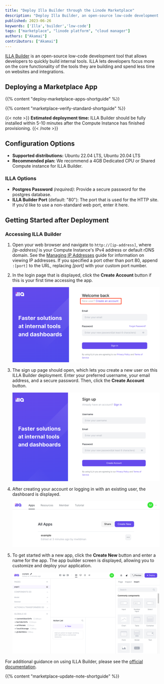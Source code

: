 ```yaml
---
title: "Deploy Illa Builder through the Linode Marketplace"
description: "Deploy Illa Builder, an open-source low-code development tool, on a Linode Compute Instance.'"
published: 2023-06-26
keywords: ['Illa','builder','low-code']
tags: ["marketplace", "linode platform", "cloud manager"]
authors: ["Akamai"]
contributors: ["Akamai"]
---
```


[ILLA Builder](https://github.com/illacloud/illa-builder) is an open-source low-code development tool that allows developers to quickly build internal tools. ILLA lets developers focus more on the core functionality of the tools they are building and spend less time on websites and integrations.

## Deploying a Marketplace App

{{% content "deploy-marketplace-apps-shortguide" %}}

{{% content "marketplace-verify-standard-shortguide" %}}

{{< note >}}
**Estimated deployment time:** ILLA Builder should be fully installed within 5-10 minutes after the Compute Instance has finished provisioning.
{{< /note >}}

## Configuration Options

- **Supported distributions:** Ubuntu 22.04 LTS, Ubuntu 20.04 LTS
- **Recommended plan:** We recommend a 4GB Dedicated CPU or Shared Compute instance for ILLA Builder.

### ILLA Options

- **Postgres Password** *(required)*: Provide a secure password for the postgres database.
- **ILLA Builder Port** (default: "80"): The port that is used for the HTTP site. If you'd like to use a non-standard web port, enter it here.

## Getting Started after Deployment

### Accessing ILLA Builder

1.  Open your web browser and navigate to `http://[ip-address]`, where *[ip-address]* is your Compute Instance's IPv4 address or default rDNS domain. See the [Managing IP Addresses](/docs/products/compute/compute-instances/guides/manage-ip-addresses/) guide for information on viewing IP addresses. If you specified a port other than port 80, append `:[port]` to the URL, replacing *[port]* with your custom port number.

1.  In the login page that is displayed, click the **Create Account** button if this is your first time accessing the app.

    ![Screenshot of the ILLA Builder login](illa-builder-login-screen.png)

1.  The sign up page should open, which lets you create a new user on this ILLA Builder deployment. Enter your preferred username, your email address, and a secure password. Then, click the **Create Account** button.

    ![Screenshot of the ILLA Builder sign up page](illa-builder-signup-screen.png)

1.  After creating your account or logging in with an existing user, the dashboard is displayed.

    ![Screenshot of the ILLA Builder dashboard page](illa-builder-dashboard.png)

1. To get started with a new app, click the **Create New** button and enter a name for the app. The app builder screen is displayed, allowing you to customize and deploy your application.

    ![Screenshot of the ILLA Builder app builder screen](illa-builder-app.png)

For additional guidance on using ILLA Builder, please see the [official documentation](https://www.illacloud.com/docs/about-illa).

{{% content "marketplace-update-note-shortguide" %}}